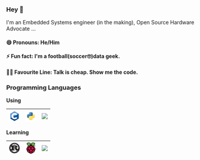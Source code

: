 ### Hey 👋

I'm an Embedded Systems engineer (in the making), Open Source Hardware Advocate ...

#### 😄 Pronouns: He/Him

#### ⚡ Fun fact: I'm a football(soccer🙄)data geek.

#### ✍🏾 Favourite Line: Talk is cheap. Show me the code.

### Programming Languages
**Using**

| [<img src="https://raw.githubusercontent.com/github/explore/main/topics/c/c.png" width="30">](https://en.cppreference.com/w/c) | [<img src="https://raw.githubusercontent.com/github/explore/main/topics/python/python.png" width="30">](https://www.python.org/) |[<img src="https://is3-ssl.mzstatic.com/image/thumb/Purple124/v4/97/81/2d/97812d68-3a5b-8429-30cb-b1d23df1eafd/source/60x60bb.jpg" width = "30">](https://en.wikipedia.org/wiki/VHDL)|
|---|---|---|

**Learning**

| [<img src="https://raw.githubusercontent.com/github/explore/80688e429a7d4ef2fca1e82350fe8e3517d3494d/topics/rust/rust.png" width="30">](https://www.https://www.rust-lang.org/)  | [<img src="https://raw.githubusercontent.com/github/explore/main/topics/raspberry-pi/raspberry-pi.png" width="30">](https://www.raspberrypi.org/) |[<img src="https://scontent.flos5-2.fna.fbcdn.net/v/t1.6435-9/87016532_3786202961420059_3996305311869698048_n.png?_nc_cat=106&ccb=1-5&_nc_sid=973b4a&_nc_ohc=elb4Kt9xq68AX9l25qt&_nc_ht=scontent.flos5-2.fna&oh=00_AT8OFK8RzTkGM9OdfD7yLcCBKtdpJA-40RdN489Hiq9FCQ&oe=61DEB226" width="30">](https://www.st.com/en/microcontrollers-microprocessors/stm32-32-bit-arm-cortex-mcus.html)|
|---|---|---|



<!--
**diolapupo/diolapupo** is a ✨ _special_ ✨ repository because its `README.md` (this file) appears on your GitHub profile.

Here are some ideas to get you started:

- 🔭 I’m currently working on ...
- 🌱 I’m currently learning ...
- 👯 I’m looking to collaborate on ...
- 🤔 I’m looking for help with ...
- 💬 Ask me about ...
- 📫 How to reach me: ...
- 😄 Pronouns: ...
- ⚡ Fun fact: ...
-->
